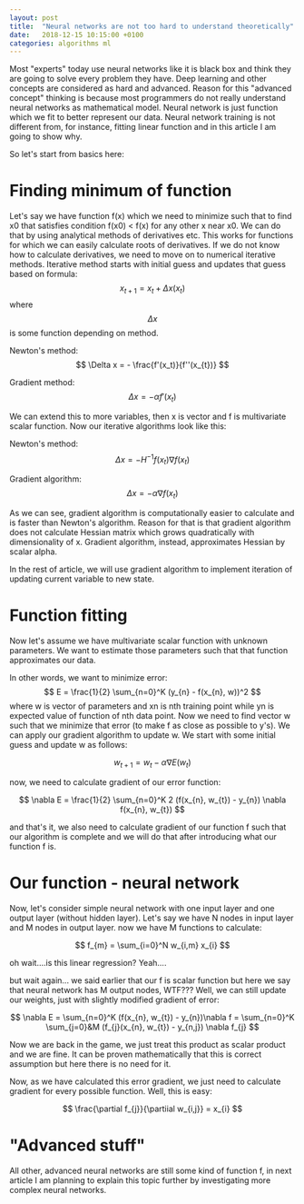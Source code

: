 ```yaml
---
layout: post
title:  "Neural networks are not too hard to understand theoretically"
date:   2018-12-15 10:15:00 +0100
categories: algorithms ml
---
```


Most "experts" today use neural networks like it is black box and think they are going to solve every problem they have. Deep learning and other concepts are considered as hard and advanced. Reason for this "advanced concept" thinking is because most programmers do not really understand neural networks as mathematical model. Neural network is just function which we fit to better represent our data. Neural network training is not different from, for instance, fitting linear function and in this article I am going to show why. 

So let's start from basics here: 

Finding minimum of function
==============================

Let's say we have function f(x) which we need to minimize such that to find x0 that satisfies condition f(x0) < f(x) for any other x near x0. We can do that by using analytical 
methods of derivatives etc. This works for functions for which we can easily calculate roots of derivatives. If we do not know how to calculate derivatives, we need to move on 
to numerical iterative methods. Iterative method starts with initial guess and updates that guess based on formula: $$ x_{t+1} = x_t + \Delta x (x_{t}) $$ where $$ \Delta x $$ is 
some function depending on method. 

Newton's method: $$ \Delta x = - \frac{f'(x_t)}{f''(x_{t})} $$ 

Gradient method: $$ \Delta x = - \alpha f'(x_{t}) $$ 

We can extend this to more variables, then x is vector and f is multivariate scalar function. Now our iterative algorithms look like this:

Newton's method: $$ \Delta x = -H^{-1}f(x_{t}) \nabla f (x_{t}) $$

Gradient algorithm: $$ \Delta x = - \alpha \nabla f(x_{t}) $$ 

As we can see, gradient algorithm is computationally easier to calculate and is faster than Newton's algorithm. Reason for that is that gradient algorithm does not 
calculate Hessian matrix which grows quadratically with dimensionality of x. Gradient algorithm, instead, approximates Hessian by scalar alpha. 

In the rest of article, we will use gradient algorithm to implement iteration of updating current variable to new state. 

Function fitting
=================

Now let's assume we have multivariate scalar function with unknown parameters. We want to estimate those parameters such that that function approximates our data. 

In other words, we want to minimize error: $$ E = \frac{1}{2} \sum_{n=0}^K (y_{n} - f(x_{n}, w))^2 $$ where w is vector of parameters and xn is nth training point while yn is 
expected value of function of nth data point. Now we need to find vector w such that we minimize that error (to make f as close as possible to y's). We can apply our gradient 
algorithm to update w. We start with some initial guess and update w as follows: 

$$ w_{t+1} = w_{t} - \alpha \nabla E(w_{t}) $$ 

now, we need to calculate gradient of our error function: 

$$ \nabla E = \frac{1}{2} \sum_{n=0}^K 2 (f(x_{n}, w_{t}) - y_{n}) \nabla f(x_{n}, w_{t}) $$ 



and that's it, we also need to calculate gradient of our function f such that our algorithm is complete and we will do that after introducing what our function f is. 


Our function - neural network 
===============================


Now, let's consider simple neural network with one input layer and one output layer (without hidden layer). Let's say we have N nodes in input layer and M nodes in output layer. now we have M functions to calculate: 

$$ f_{m} = \sum_{i=0}^N w_{i,m} x_{i} $$ 


oh wait....is this linear regression? Yeah....


but wait again... we said earlier that our f is scalar function but here we say that neural network has M output nodes, WTF??? Well, we can still update our weights, just with slightly modified gradient of error: 

$$ \nabla E = \sum_{n=0}^K (f(x_{n}, w_{t}) - y_{n})\nabla f = \sum_{n=0}^K \sum_{j=0}&M (f_{j}(x_{n}, w_{t}) - y_{n,j}) \nabla f_{j} $$ 

Now we are back in the game, we just treat this product as scalar product and we are fine. It can be proven mathematically that this is correct assumption but here there is no need for it. 

Now, as we have calculated this error gradient, we just need to calculate gradient for every possible function. Well, this is easy: 

$$ \frac{\partial f_{j}}{\partiial w_{i,j}} = x_{i} $$ 


"Advanced stuff"
===================

All other, advanced neural networks are still some kind of function f, in next article I am planning to explain this topic further by investigating more complex neural networks. 




